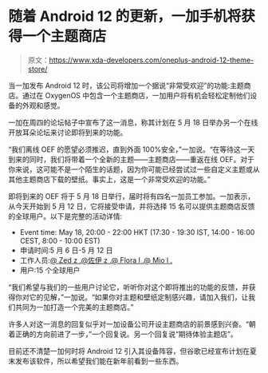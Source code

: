 # 随着 Android 12 的更新，一加手机将获得一个主题商店

> 原文：<https://www.xda-developers.com/oneplus-android-12-theme-store/>

当一加发布 Android 12 时，该公司将增加一个据说“非常受欢迎”的功能:主题商店。通过在 OxygenOS 中包含一个主题商店，一加用户将有机会轻松定制他们设备的外观和感觉。

一加在周四的论坛帖子中宣布了这一消息，称其计划在 5 月 18 日举办另一个在线开放耳朵论坛来讨论即将到来的功能。

“我们离线 OEF 的愿望必须推迟，直到外面 100%安全，”一加说。“在等待这一天到来的同时，我们将带着一个全新的主题——主题商店——重返在线 OEF。对于你来说，这可能不是一个陌生的话题，因为你可能已经尝试过一些自定义主题或从其他主题商店下载的壁纸。事实上，这是一个非常受欢迎的功能。”

即将到来的 OEF 将于 5 月 18 日举行，届时将有四名一加员工参加。一加表示，从今天开始到 5 月 12 日，它将接受申请，并将选择 15 名可以提供主题商店反馈的全球用户。以下是完整的活动详情:

*   Event time: May 18, 20:00 - 22:00 HKT (17:30 - 19:30 IST, 14:00 - 16:00 CEST, 8:00 - 10:00 EST)
*   申请时间:5 月 6 日-5 月 12 日
*   工作人员:[@ Zed z .](https://forums.oneplus.com/members/1881702/)[@佐伊 z .](https://forums.oneplus.com/members/3497741/)[@ Flora l .](https://forums.oneplus.com/members/4662149/)[@ Mio l .](https://forums.oneplus.com/members/4662025/)
*   用户:15 个全球用户

“我们希望与我们的一些用户讨论它，听听你对这个即将推出的功能的反馈，并获得你对它的见解，”一加说。“如果你对主题和壁纸定制感兴趣，请加入我们，让我们共同为一加打造一个完美的主题商店。”

许多人对这一消息的回复似乎对一加设备公司开设主题商店的前景感到兴奋。“朝着正确的方向前进了一步，”一个回复说。另一个回复说“期待体验主题店”。

目前还不清楚一加何时将 Android 12 引入其设备阵容，但谷歌已经宣布计划在夏末发布该软件，所以希望我们能在新年前看到一些东西。